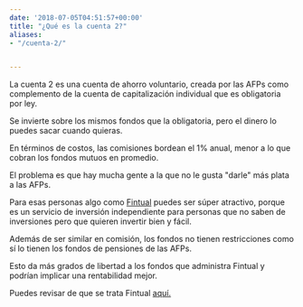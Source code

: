 ```yaml
---
date: '2018-07-05T04:51:57+00:00'
title: "¿Qué es la cuenta 2?"
aliases:
- "/cuenta-2/"


---
```

La cuenta 2 es una cuenta de ahorro voluntario, creada por las AFPs como complemento de la cuenta de capitalización individual que es obligatoria por ley. 

Se invierte sobre los mismos fondos que la obligatoria, pero el dinero lo puedes sacar cuando quieras.

En términos de costos, las comisiones bordean el 1% anual, menor a lo que cobran los fondos mutuos en promedio.

El problema es que hay mucha gente a la que no le gusta "darle" más plata a las AFPs.

Para esas personas algo como [Fintual](www.fintual.cl) puedes ser súper atractivo, porque es un servicio de inversión independiente para personas que no saben de inversiones pero que quieren invertir bien y fácil.

Además de ser similar en comisión, los fondos no tienen restricciones como sí lo tienen los fondos de pensiones de las AFPs.

Esto da más grados de libertad a los fondos que administra Fintual y podrían implicar una rentabilidad mejor.

Puedes revisar de que se trata Fintual [aquí.](www.fintual.cl)